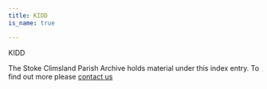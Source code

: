 ```yaml
---
title: KIDD
is_name: true

---
```


KIDD


The Stoke Climsland Parish Archive holds material under this index entry. To find out more please [contact us](/contact/)
